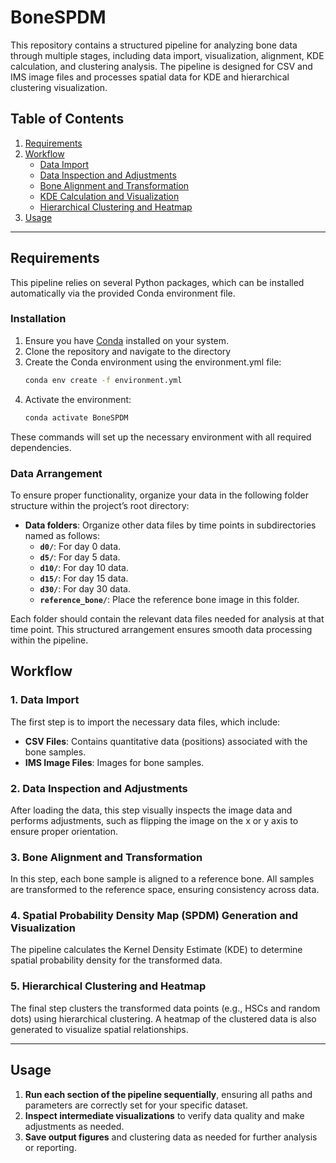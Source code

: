 # BoneSPDM
This repository contains a structured pipeline for analyzing bone data through multiple stages, including data import, visualization, alignment, KDE calculation, and clustering analysis. The pipeline is designed for CSV and IMS image files and processes spatial data for KDE and hierarchical clustering visualization.

## Table of Contents
1. [Requirements](#requirements)
2. [Workflow](#workflow)
   - [Data Import](#data-import)
   - [Data Inspection and Adjustments](#data-inspection-and-adjustments)
   - [Bone Alignment and Transformation](#bone-alignment-and-transformation)
   - [KDE Calculation and Visualization](#kde-calculation-and-visualization)
   - [Hierarchical Clustering and Heatmap](#hierarchical-clustering-and-heatmap)
3. [Usage](#usage)

---

## Requirements

This pipeline relies on several Python packages, which can be installed automatically via the provided Conda environment file. 

### Installation

1. Ensure you have [Conda](https://docs.conda.io/en/latest/miniconda.html) installed on your system.
2. Clone the repository and navigate to the directory
3. Create the Conda environment using the environment.yml file:
   ```bash
   conda env create -f environment.yml
4. Activate the environment:
   ```bash
   conda activate BoneSPDM

These commands will set up the necessary environment with all required dependencies.
### Data Arrangement

To ensure proper functionality, organize your data in the following folder structure within the project’s root directory:

- **Data folders**: Organize other data files by time points in subdirectories named as follows:
  - **`d0/`**: For day 0 data.
  - **`d5/`**: For day 5 data.
  - **`d10/`**: For day 10 data.
  - **`d15/`**: For day 15 data.
  - **`d30/`**: For day 30 data.
  - **`reference_bone/`**: Place the reference bone image in this folder.

Each folder should contain the relevant data files needed for analysis at that time point. This structured arrangement ensures smooth data processing within the pipeline.

## Workflow

### 1. Data Import
The first step is to import the necessary data files, which include:
- **CSV Files**: Contains quantitative data (positions) associated with the bone samples.
- **IMS Image Files**: Images for bone samples.


### 2. Data Inspection and Adjustments
After loading the data, this step visually inspects the image data and performs adjustments, such as flipping the image on the x or y axis to ensure proper orientation.


### 3. Bone Alignment and Transformation
In this step, each bone sample is aligned to a reference bone. All samples are transformed to the reference space, ensuring consistency across data.


### 4. Spatial Probability Density Map (SPDM) Generation and Visualization
The pipeline calculates the Kernel Density Estimate (KDE) to determine spatial probability density for the transformed data.


### 5. Hierarchical Clustering and Heatmap
The final step clusters the transformed data points (e.g., HSCs and random dots) using hierarchical clustering. A heatmap of the clustered data is also generated to visualize spatial relationships.

---

## Usage

1. **Run each section of the pipeline sequentially**, ensuring all paths and parameters are correctly set for your specific dataset.
2. **Inspect intermediate visualizations** to verify data quality and make adjustments as needed.
3. **Save output figures** and clustering data as needed for further analysis or reporting.
